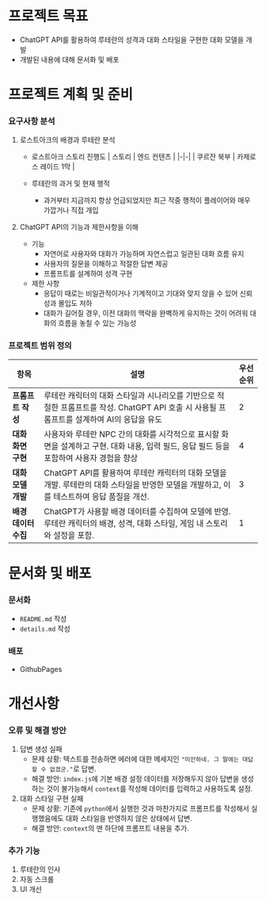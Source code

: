 # 프로젝트 목표
- ChatGPT API를 활용하여 루테란의 성격과 대화 스타일을 구현한 대화 모델을 개발
- 개발된 내용에 대해 문서화 및 배포

# 프로젝트 계획 및 준비

### 요구사항 분석
1. 로스트아크의 배경과 루테란 분석
    - 로스트아크 스토리 진행도 
        | 스토리 | 엔드 컨텐츠 |
        |-|-|
        | 쿠르잔 북부 | 카제로스 레이드 1막 |

    - 루테란의 과거 및 현재 행적 
        - 과거부터 지금까지 항상 언급되었지만 최근 작중 행적이 플레이어와 매우 가깝거나 직접 개입

2. ChatGPT API의 기능과 제한사항을 이해
    - 기능
        - 자연어로 사용자와 대화가 가능하며 자연스럽고 일관된 대화 흐름 유지
        - 사용자의 질문을 이해하고 적절한 답변 제공
        - 프롬프트를 설계하여 성격 구현
    - 제한 사항
        - 응답이 때로는 비일관적이거나 기계적이고 기대와 맞지 않을 수 있어 신뢰성과 몰입도 저하
        - 대화가 길어질 경우, 이전 대화의 맥락을 완벽하게 유지하는 것이 어려워 대화의 흐름을 놓칠 수 있는 가능성

### 프로젝트 범위 정의
| 항목 | 설명 | 우선순위 |
|-|-|-|
| **프롬프트 작성** | 루테란 캐릭터의 대화 스타일과 시나리오를 기반으로 적절한 프롬프트를 작성. ChatGPT API 호출 시 사용될 프롬프트를 설계하여 AI의 응답을 유도 | 2 |
| **대화 화면 구현**  | 사용자와 루테란 NPC 간의 대화를 시각적으로 표시할 화면을 설계하고 구현. 대화 내용, 입력 필드, 응답 필드 등을 포함하여 사용자 경험을 향상 | 4 |
| **대화 모델 개발** | ChatGPT API를 활용하여 루테란 캐릭터의 대화 모델을 개발. 루테란의 대화 스타일을 반영한 모델을 개발하고, 이를 테스트하여 응답 품질을 개선.| 3 |
| **배경 데이터 수집** | ChatGPT가 사용할 배경 데이터를 수집하여 모델에 반영. 루테란 캐릭터의 배경, 성격, 대화 스타일, 게임 내 스토리와 설정을 포함. | 1 |

# 문서화 및 배포

### 문서화
- `README.md` 작성
- `details.md` 작성

### 배포
- GithubPages

# 개선사항

### 오류 및 해결 방안
1. 답변 생성 실패
    - 문제 상황: 텍스트를 전송하면 에러에 대한 메세지인 `"미안하네. 그 말에는 대답할 수 없겠군."`로 답변.
    - 해결 방안: `index.js`에 기본 배경 설정 데이터를 저장해두지 않아 답변을 생성하는 것이 불가능해서 `context`를 작성해 데이터를 입력하고 사용하도록 설정.
2. 대화 스타일 구현 실패
    - 문제 상황: 기존에 `python`에서 실행한 것과 마찬가지로 프롬프트를 작성해서 실행했음에도 대화 스타일을 반영하지 않은 상태에서 답변.
    - 해결 방안: `context`의 맨 하단에 프롬프트 내용을 추가.

### 추가 기능
1. 루테란의 인사
2. 자동 스크롤
3. UI 개선